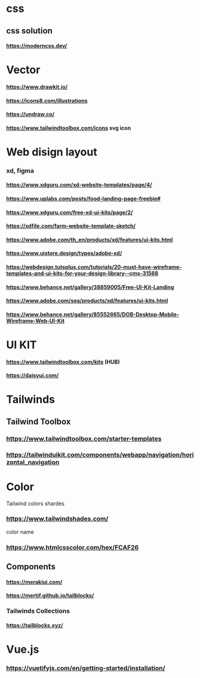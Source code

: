 # css
## css solution
#### https://moderncss.dev/

# Vector
#### https://www.drawkit.io/
#### https://icons8.com/illustrations
#### https://undraw.co/
#### https://www.tailwindtoolbox.com/icons   svg icon

# Web disign layout
### xd, figma
#### https://www.xdguru.com/xd-website-templates/page/4/
#### https://www.uplabs.com/posts/food-landing-page-freebie#
#### https://www.xdguru.com/free-xd-ui-kits/page/2/
#### https://xdfile.com/farm-website-template-sketch/
#### https://www.adobe.com/th_en/products/xd/features/ui-kits.html
#### https://www.uistore.design/types/adobe-xd/
#### https://webdesign.tutsplus.com/tutorials/20-must-have-wireframe-templates-and-ui-kits-for-your-design-library--cms-31568
#### https://www.behance.net/gallery/38859005/Free-UI-Kit-Landing
#### https://www.adobe.com/sea/products/xd/features/ui-kits.html
#### https://www.behance.net/gallery/85552665/DOB-Desktop-Mobile-Wireframe-Web-UI-Kit

# UI KIT
#### https://www.tailwindtoolbox.com/kits (HUB)
#### https://daisyui.com/

# Tailwinds
## Tailwind Toolbox
### https://www.tailwindtoolbox.com/starter-templates
### https://tailwinduikit.com/components/webapp/navigation/horizontal_navigation

# Color
 Tailwind colors shardes
### https://www.tailwindshades.com/
 color name
### https://www.htmlcsscolor.com/hex/FCAF26

## Components 
#### https://merakiui.com/
#### https://mertjf.github.io/tailblocks/

### Tailwinds Collections
#### https://tailblocks.xyz/

# Vue.js
### https://vuetifyjs.com/en/getting-started/installation/
